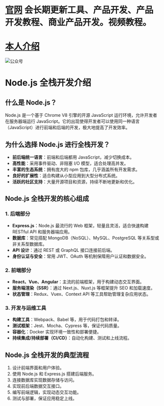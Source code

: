 # [官网](securitytech.cc) 会长期更新工具、产品开发、产品开发教程、商业产品开发。视频教程。

# [本人介绍](http://securitytech.cc/about)

![公众号](https://github.com/haidragon/haidragon/blob/main/gzh.png)

# Node.js 全栈开发介绍

## 什么是 Node.js？

Node.js 是一个基于 Chrome V8 引擎的开源 JavaScript 运行环境，允许开发者在服务器端运行 JavaScript。它的出现使得开发者可以使用同一种语言（JavaScript）进行前端和后端的开发，极大地提高了开发效率。

## 为什么选择 Node.js 进行全栈开发？

* **前后端统一语言**：前端和后端都用 JavaScript，减少切换成本。
* **高性能**：采用事件驱动、非阻塞 I/O 模型，适合处理高并发。
* **丰富的生态系统**：拥有庞大的 npm 包库，几乎涵盖所有开发需求。
* **良好的扩展性**：适合构建从小型应用到大型分布式系统。
* **活跃的社区支持**：大量开源项目和资源，持续不断地更新和优化。

## Node.js 全栈开发的核心组成

### 1. 后端部分

* **Express.js**：Node.js 最流行的 Web 框架，轻量且灵活，适合快速构建 RESTful API 和服务器端应用。
* **数据库**：常见搭配 MongoDB（NoSQL）、MySQL、PostgreSQL 等关系型或非关系型数据库。
* **API 设计**：通过 REST 或 GraphQL 接口连接前后端。
* **身份认证与安全**：常用 JWT、OAuth 等机制保障用户认证和数据安全。

### 2. 前端部分

* **React、Vue、Angular**：主流的前端框架，用于构建动态交互界面。
* **服务端渲染（SSR）**：通过 Next.js、Nuxt.js 等框架提升 SEO 和加载速度。
* **状态管理**：Redux、Vuex、Context API 等工具帮助管理复杂应用状态。

### 3. 开发与运维工具

* **构建工具**：Webpack、Babel 等，用于代码打包和转译。
* **测试框架**：Jest、Mocha、Cypress 等，保证代码质量。
* **容器化**：Docker 实现环境一致性和部署便捷。
* **持续集成/持续部署（CI/CD）**：自动化构建、测试和上线流程。

## Node.js 全栈开发的典型流程

1. 设计前端界面和用户体验。
2. 使用 Node.js 和 Express.js 搭建后端服务。
3. 连接数据库实现数据存储与访问。
4. 实现前后端数据交互接口。
5. 编写前端逻辑，实现动态交互功能。
6. 测试与部署，保证应用稳定上线。

 
